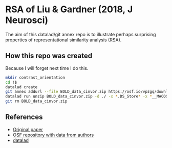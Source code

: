 # RSA of Liu & Gardner (2018, J Neurosci)
The aim of this datalad/git annex repo is to illustrate perhaps surprising properties of
representational similarity analysis (RSA).

## How this repo was created
Because I will forget next time I do this.

``` sh
mkdir contrast_orientation
cd !$
datalad create
git annex addurl --file BOLD_data_cinvor.zip https://osf.io/vpzgq/download
datalad run unzip BOLD_data_cinvor.zip -d ./ -x *.DS_Store* -x *__MACOSX*
git rm BOLD_data_cinvor.zip
```

## References
* [Original paper](https://doi.org/10.1523/JNEUROSCI.2453-17.2017)
* [OSF repository with data from authors](https://osf.io/9d3ex/)
* [datalad](https://datalad.org)
